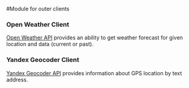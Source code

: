 #Module for outer clients

### Open Weather Client

[Open Weather API](https://openweathermap.org/history) provides an ability to get weather forecast for given location
and data (current or past).

### Yandex Geocoder Client

[Yandex Geocoder API](https://yandex.com/dev/maps/geocoder/) provides information about GPS location by text address.